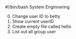 #!/bin/bash
System Enginnering

0.  Change user ID to betty
1.  Show current userID
2.  Create empty file called hello
3.  List out all group user

